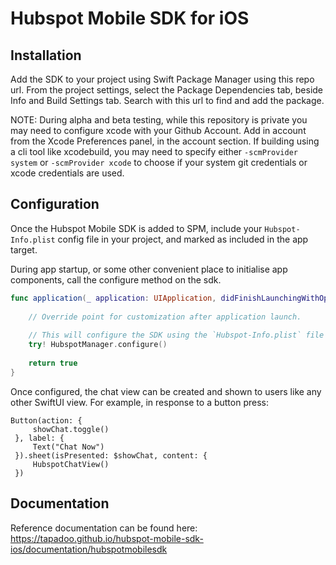 # Hubspot Mobile SDK for iOS

## Installation

Add the SDK to your project using Swift Package Manager using this repo url. From the project settings, select the Package Dependencies tab, beside Info and Build Settings tab. Search with this url to find and add the package.

NOTE: During alpha and beta testing, while this repository is private you may need to configure xcode with your Github Account. Add in account from the Xcode Preferences panel, in the account section. If building using a cli tool like xcodebuild, you may need to specify either `-scmProvider system` or `-scmProvider xcode` to choose if your system git credentials or xcode credentials are used.

## Configuration

Once the Hubspot Mobile SDK is added to SPM, include your `Hubspot-Info.plist` config file in your project, and marked as included in the app target.

During app startup, or some other convenient place to initialise app components, call the configure method on the sdk.

```swift
func application(_ application: UIApplication, didFinishLaunchingWithOptions launchOptions: [UIApplication.LaunchOptionsKey: Any]?) -> Bool {
    
    // Override point for customization after application launch.
    
    // This will configure the SDK using the `Hubspot-Info.plist` file that is bundled in app
    try! HubspotManager.configure()
    
    return true
}
```

Once configured, the chat view can be created and shown to users like any other SwiftUI view. For example, in response to a button press:

```
Button(action: {
     showChat.toggle()
 }, label: {
     Text("Chat Now")
 }).sheet(isPresented: $showChat, content: {
     HubspotChatView()
 })
```


## Documentation

Reference documentation can be found here: https://tapadoo.github.io/hubspot-mobile-sdk-ios/documentation/hubspotmobilesdk
